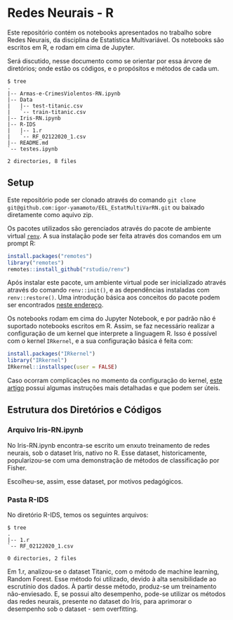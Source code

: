 # Redes Neurais - R
Este repositório contém os notebooks apresentados no trabalho sobre
Redes Neurais, da disciplina de Estatística Multivariável. Os
notebooks são escritos em R, e rodam em cima de Jupyter.

Será discutido, nesse documento como se orientar por essa árvore de
diretórios; onde estão os códigos, e o propósitos e métodos de cada
um.

``` shell
$ tree
.
|-- Armas-e-CrimesViolentos-RN.ipynb
|-- Data
|   |-- test-titanic.csv
|   `-- train-titanic.csv
|-- Iris-RN.ipynb
|-- R-IDS
|   |-- 1.r
|   `-- RF_02122020_1.csv
|-- README.md
`-- testes.ipynb

2 directories, 8 files

```

## Setup
Este repositório pode ser clonado através do comando `git clone
git@github.com:igor-yamamoto/EEL_EstatMultiVarRN.git` ou baixado
diretamente como aquivo zip.

Os pacotes utilizados são gerenciados através do pacote de ambiente
virtual [`renv`](https://github.com/rstudio/renv). A sua instalação
pode ser feita através dos comandos em um prompt R:
``` r
install.packages("remotes")
library("remotes")
remotes::install_github("rstudio/renv")
```

Após instalar este pacote, um ambiente virtual pode ser inicializado
através através do comando `renv::init()`, e as dependências
instaladas com `renv::restore()`. Uma introdução básica aos conceitos
do pacote podem ser encontrados [neste
endereço](https://rstudio.github.io/renv/articles/renv.html).

Os notebooks rodam em cima do Jupyter Notebook, e por padrão não é
suportado notebooks escritos em R. Assim, se faz necessário realizar a
configuração de um kernel que interprete a linguagem R. Isso é
possível com o kernel `IRkernel`, e a sua configuração básica é feita
com:
``` r
install.packages("IRkernel")
library("IRkernel")
IRkernel::installspec(user = FALSE)
```
Caso ocorram complicações no momento da configuração do kernel, [este
artigo](https://dzone.com/articles/using-r-on-jupyternbspnotebook)
possui algumas instruções mais detalhadas e que podem ser úteis.

## Estrutura dos Diretórios e Códigos

### Arquivo Iris-RN.ipynb
No Iris-RN.ipynb encontra-se escrito um enxuto treinamento de redes
neurais, sob o dataset Iris, nativo no R. Esse dataset,
historicamente, popularizou-se com uma demonstração de métodos de
classificação por Fisher.

Escolheu-se, assim, esse dataset, por motivos pedagógicos.

### Pasta R-IDS
No diretório R-IDS, temos os seguintes arquivos:

``` shell
$ tree
.
|-- 1.r
`-- RF_02122020_1.csv

0 directories, 2 files
```
Em 1.r, analizou-se o dataset Titanic, com o método de machine
learning, Random Forest. Esse método foi utilizado, devido à alta
sensibilidade ao escrutínio dos dados. À partir desse método,
produz-se um treinamento não-enviesado. E, se possui alto desempenho,
pode-se utilizar os métodos das redes neurais, presente no dataset do
Iris, para aprimorar o desempenho sob o dataset - sem overfitting.

